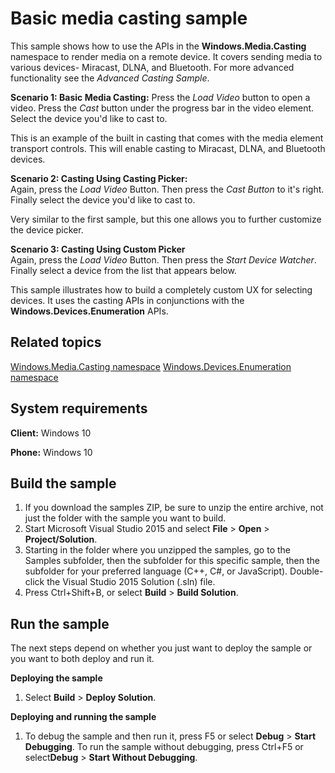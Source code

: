 <!---
  category: AudioVideoAndCamera
  samplefwlink: http://go.microsoft.com/fwlink/p/?LinkId=620515&clcid=0x409
--->

# Basic media casting sample

This sample shows how to use the APIs in the **Windows.Media.Casting** namespace to render media on a remote device.  It covers sending media to various devices- Miracast, DLNA, and Bluetooth.  For more advanced functionality see the *Advanced Casting Sample*.

**Scenario 1: Basic Media Casting:**
Press the *Load Video* button to open a video.  Press the *Cast* button under the progress bar in the video element.  Select the device you'd like to cast to.

This is an example of the built in casting that comes with the media element transport controls.  This will enable casting to Miracast, DLNA, and Bluetooth devices.

**Scenario 2: Casting Using Casting Picker:**  
Again, press the *Load Video* Button.  Then press the *Cast Button* to it's right.  Finally select the device you'd like to cast to.

Very similar to the first sample, but this one allows you to further customize the device picker. 

**Scenario 3: Casting Using Custom Picker**  
Again, press the *Load Video* Button.  Then press the *Start Device Watcher*.  Finally select a device from the list that appears below.

This sample illustrates how to build a completely custom UX for selecting devices.  It uses the casting APIs in conjunctions with the **Windows.Devices.Enumeration** APIs.

Related topics
--------------

[Windows.Media.Casting namespace](https://msdn.microsoft.com/en-us/library/windows/apps/windows.media.casting.aspx)
[Windows.Devices.Enumeration namespace](https://msdn.microsoft.com/en-us/library/windows/apps/windows.devices.enumeration.aspx)

System requirements
-----------------------------

**Client:** Windows 10

**Phone:** Windows 10


Build the sample
----------------

1. If you download the samples ZIP, be sure to unzip the entire archive, not just the folder with the sample you want to build. 
2. Start Microsoft Visual Studio 2015 and select **File** \> **Open** \> **Project/Solution**.
3. Starting in the folder where you unzipped the samples, go to the Samples subfolder, then the subfolder for this specific sample, then the subfolder for your preferred language (C++, C#, or JavaScript). Double-click the Visual Studio 2015 Solution (.sln) file.
4. Press Ctrl+Shift+B, or select **Build** \> **Build Solution**.

Run the sample
--------------

The next steps depend on whether you just want to deploy the sample or you want to both deploy and run it.

**Deploying the sample**
1.  Select **Build** \> **Deploy Solution**.

**Deploying and running the sample**
1.  To debug the sample and then run it, press F5 or select **Debug** \> **Start Debugging**. To run the sample without debugging, press Ctrl+F5 or select**Debug** \> **Start Without Debugging**.